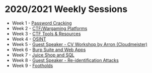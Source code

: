 # 2020/2021 Weekly Sessions

- Week 1 - [Password Cracking](https://github.com/DMUHackers/weekly_sessions/tree/master/2020-2021/week_1)
- Week 2 - [CTF/Wargaming Platforms](https://github.com/DMUHackers/weekly_sessions/blob/master/2020-2021/week_2/CTF-Platforms.pdf)
- Week 3 - [CTF Tools & Resources](https://github.com/DMUHackers/weekly_sessions/blob/master/2020-2021/week_3/CTF-Tools.pdf)
- Week 4 - [OSINT](https://github.com/DMUHackers/weekly_sessions/blob/master/2020-2021/week_4/OSINT.pdf)
- Week 5 - [Guest Speaker - CV Workshop by Arron (Cloudmeister)](https://github.com/DMUHackers/weekly_sessions/blob/master/2020-2021/week_5/CV-Workshop.pdf)
- Week 6 - [Burp Suite and Web Apps](https://github.com/DMUHackers/weekly_sessions/blob/master/2020-2021/week_6/README.md)
- Week 7 - [Juice Shop and SQL](https://github.com/DMUHackers/weekly_sessions/blob/master/2020-2021/week_7/README.md)
- Week 8 - [Guest Speaker - Re-identification Attacks](https://github.com/DMUHackers/weekly_sessions/blob/master/2020-2021/week_8/README.md)
- Week 9 - [Footholds](https://github.com/DMUHackers/weekly_sessions/blob/master/2020-2021/week_9/README.md)
